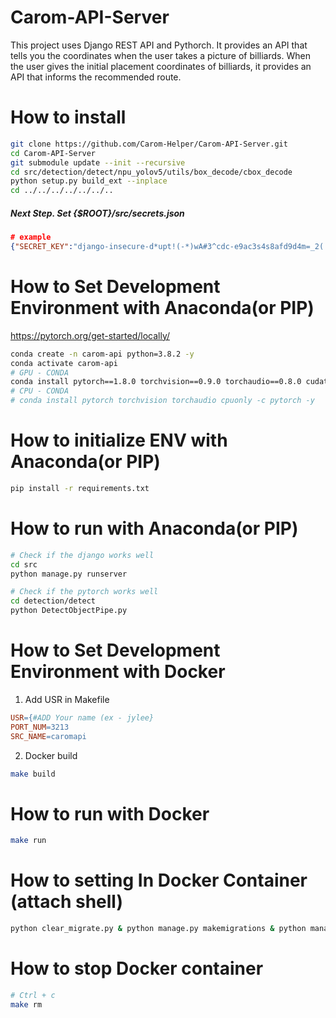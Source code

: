 # Carom-API-Server
This project uses Django REST API and Pythorch. It provides an API that tells you the coordinates when the user takes a picture of billiards. When the user gives the initial placement coordinates of billiards, it provides an API that informs the recommended route.

# How to install
```bash
git clone https://github.com/Carom-Helper/Carom-API-Server.git
cd Carom-API-Server
git submodule update --init --recursive
cd src/detection/detect/npu_yolov5/utils/box_decode/cbox_decode
python setup.py build_ext --inplace
cd ../../../../../../..
```
##### Next Step. Set {$ROOT}/src/secrets.json
```json
# example
{"SECRET_KEY":"django-insecure-d*upt!(-*)wA#3^cdc-e9ac3s4s8afd9d4m=_2(!a+2v&@1avs2s4v="}
```

# How to Set Development Environment with Anaconda(or PIP)
https://pytorch.org/get-started/locally/
```bash
conda create -n carom-api python=3.8.2 -y
conda activate carom-api
# GPU - CONDA
conda install pytorch==1.8.0 torchvision==0.9.0 torchaudio==0.8.0 cudatoolkit=11.1 -c pytorch -c conda-forge -y
# CPU - CONDA
# conda install pytorch torchvision torchaudio cpuonly -c pytorch -y
```

# How to initialize ENV with Anaconda(or PIP)
```bash
pip install -r requirements.txt
```

# How to run with Anaconda(or PIP)
```bash
# Check if the django works well
cd src
python manage.py runserver
```
```bash
# Check if the pytorch works well
cd detection/detect
python DetectObjectPipe.py
```

# How to Set  Development Environment with Docker
1. Add USR in Makefile
```Makefile
USR={#ADD Your name (ex - jylee}
PORT_NUM=3213
SRC_NAME=caromapi
```
2. Docker build
```bash
make build
```

# How to run with Docker
```bash
make run
```

# How to setting In Docker Container (attach shell)
```bash
python clear_migrate.py & python manage.py makemigrations & python manage.py migrate & echo import init_setter | python manage.py shell_plus &python manage.py test
```

# How to stop Docker container
```bash
# Ctrl + c
make rm
```
